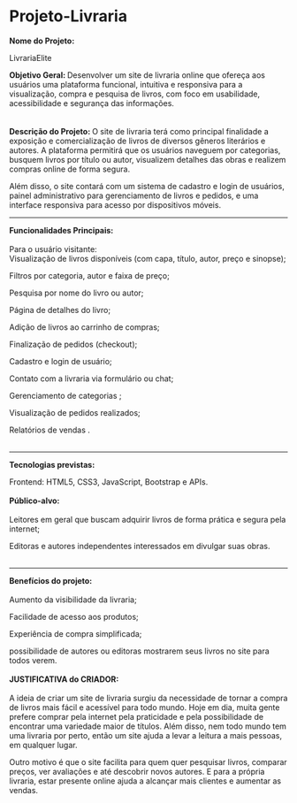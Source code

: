 # Projeto-Livraria

<strong>
Nome do Projeto:
</strong>

  LivrariaElite

<strong>
Objetivo Geral:
</strong>
  Desenvolver um site de livraria online que ofereça aos usuários uma plataforma funcional, intuitiva e responsiva para a visualização, compra e pesquisa de livros, com foco em usabilidade, acessibilidade e segurança das informações.
<br>
<br>
<br>


<strong>
Descrição do Projeto:
</strong>
O site de livraria terá como principal finalidade a exposição e comercialização de livros de diversos gêneros literários e autores. A plataforma permitirá que os usuários naveguem por categorias, busquem livros por título ou autor, visualizem detalhes das obras e realizem compras online de forma segura.

Além disso, o site contará com um sistema de cadastro e login de usuários, painel administrativo para gerenciamento de livros e pedidos, e uma interface responsiva para acesso por dispositivos móveis.
<hr>

<strong>
Funcionalidades Principais:
</strong>
<br>
<br>
Para o usuário visitante:
<br>
Visualização de livros disponíveis (com capa, título, autor, preço e sinopse);

Filtros por categoria, autor e faixa de preço;

Pesquisa por nome do livro ou autor;

Página de detalhes do livro;

Adição de livros ao carrinho de compras;

Finalização de pedidos (checkout);

Cadastro e login de usuário;

Contato com a livraria via formulário ou chat;

Gerenciamento de categorias ;

Visualização de pedidos realizados;

Relatórios de vendas .
<br>
<br>
<hr>

<strong>
Tecnologias previstas:
</strong>
<br>

Frontend: HTML5, CSS3, JavaScript, Bootstrap e APIs.
<br>
<br>
<strong>
Público-alvo:
</strong>
<br>
<br>
Leitores em geral que buscam adquirir livros de forma prática e segura pela internet;

Editoras e autores independentes interessados em divulgar suas obras.
<br>
<br>
<hr>
<strong>
Benefícios do projeto:
</strong>
<br>
<br>
Aumento da visibilidade da livraria;

Facilidade de acesso aos produtos;

Experiência de compra simplificada;

possibilidade de autores ou editoras mostrarem seus livros 
no site para todos verem.
 <br>
<br>
<strong>
JUSTIFICATIVA do CRIADOR:
</strong>
<br>
<br>
A ideia de criar um site de livraria surgiu da necessidade de tornar a compra de livros mais fácil e acessível para todo mundo.
Hoje em dia, muita gente prefere comprar pela internet pela praticidade e pela possibilidade de encontrar uma variedade maior de títulos.
Além disso, nem todo mundo tem uma livraria por perto, então um site ajuda a levar a leitura a mais pessoas, em qualquer lugar.

Outro motivo é que o site facilita para quem quer pesquisar livros, comparar preços, ver avaliações e até descobrir novos autores.
E para a própria livraria, estar presente online ajuda a alcançar mais clientes e aumentar as vendas.
